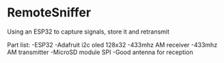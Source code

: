 # RemoteSniffer
Using an ESP32 to capture signals, store it and retransmit

Part list:
-ESP32
-Adafruit i2c oled 128x32
-433mhz AM receiver
-433mhz AM transmitter
-MicroSD module SPI
-Good antenna for reception


